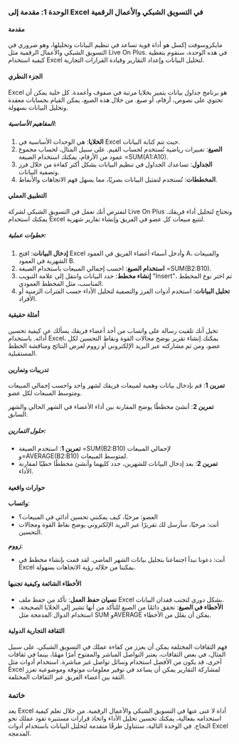 # 
### الوحدة 1: مقدمة إلى Excel في التسويق الشبكي والأعمال الرقمية

#### مقدمة
مايكروسوفت إكسل هو أداة قوية تساعد في تنظيم البيانات وتحليلها، وهو ضروري في التسويق الشبكي والأعمال الرقمية مثل Live On Plus. في هذه الوحدة، سنقوم بتغطية كيفية استخدام Excel لتحليل البيانات وإعداد التقارير وقيادة القرارات التجارية.

#### الجزء النظري
Excel هو برنامج جداول بيانات يتميز بخلايا مرتبة في صفوف وأعمدة. كل خلية يمكن أن تحتوي على نصوص، أرقام، أو صيغ. من خلال هذه الصيغ، يمكن القيام بحسابات معقدة وتحليل البيانات بسهولة.

##### المفاهيم الأساسية:
1. **الخلايا**: هي الوحدات الأساسية في Excel حيث تتم كتابة البيانات.
2. **الصيغ**: تعبيرات رياضية تُستخدم لحساب القيم. على سبيل المثال، لحساب مجموع عمود من الأرقام، يمكنك استخدام الصيغة =SUM(A1:A10).
3. **الجداول**: تساعدك الجداول في تنظيم البيانات بشكل أكثر كفاءة من خلال فرز وتصفية البيانات.
4. **المخططات**: تُستخدم لتمثيل البيانات بصريًا، مما يسهل فهم الاتجاهات والأنماط.

#### التطبيق العملي
لنفترض أنك تعمل في التسويق الشبكي لشركة Live On Plus وتحتاج لتحليل أداء فريقك. يمكنك استخدام Excel لتتبع مبيعات كل عضو في الفريق وإنشاء تقارير شهرية.

##### خطوات عملية:
1. **إدخال البيانات**: افتح Excel وأدخل أسماء أعضاء الفريق في العمود A، والمبيعات الشهرية في العمود B.
2. **استخدام الصيغ**: احسب إجمالي المبيعات باستخدام الصيغة =SUM(B2:B10).
3. **إنشاء مخطط**: حدد البيانات وانتقل إلى علامة التبويب "Insert"، ثم اختر نوع المخطط المناسب، مثل المخطط العمودي.
4. **تحليل البيانات**: استخدم أدوات الفرز والتصفية لتحليل الأداء حسب الفترات الزمنية أو الأفراد.

#### أمثلة حقيقية
تخيل أنك تلقيت رسالة على واتساب من أحد أعضاء فريقك يسألك عن كيفية تحسين أدائه. باستخدام Excel، يمكنك إنشاء تقرير يوضح مجالات القوة ونقاط التحسين لكل عضو، ومن ثم مشاركته عبر البريد الإلكتروني أو زووم لعرض النتائج ومناقشة الخطط المستقبلية.

#### تدريبات وتمارين
**تمرين 1**: قم بإدخال بيانات وهمية لمبيعات فريقك لشهر واحد واحسب إجمالي المبيعات ومتوسط المبيعات لكل عضو.

**تمرين 2**: أنشئ مخططًا يوضح المقارنة بين أداء الأعضاء في الشهر الحالي والشهر السابق.

##### حلول التمارين:
- **تمرين 1**: استخدم الصيغة =SUM(B2:B10) لإجمالي المبيعات و=AVERAGE(B2:B10) لمتوسط المبيعات.
- **تمرين 2**: بعد إدخال البيانات للشهرين، حدد كليهما وأنشئ مخططًا خطيًا لمقارنة الأداء.

#### حوارات واقعية
**واتساب**:
- العضو: مرحبًا، كيف يمكنني تحسين أدائي في المبيعات؟
- أنت: مرحبًا، سأرسل لك تقريرًا عبر البريد الإلكتروني يوضح نقاط القوة ومجالات التحسين.

**زووم**:
- أنت: دعونا نبدأ اجتماعنا بتحليل بيانات الشهر الماضي. لقد قمت بإنشاء مخطط في Excel يمكننا من خلاله رؤية الاتجاهات بسهولة.

#### الأخطاء الشائعة وكيفية تجنبها
- **نسيان حفظ العمل**: تأكد من حفظ ملف Excel بشكل دوري لتجنب فقدان البيانات.
- **الأخطاء في الصيغ**: تحقق دائمًا من الصيغ للتأكد من أنها تشير إلى الخلايا الصحيحة. استخدام الدوال المدمجة مثل SUM وAVERAGE يمكن أن يقلل من الأخطاء.

#### الثقافة التجارية الدولية
فهم الثقافات المختلفة يمكن أن يعزز من كفاءة عملك في التسويق الشبكي. على سبيل المثال، في بعض الثقافات، يعتبر التواصل المباشر والمفتوح أمرًا مهمًا، بينما في ثقافات أخرى، قد يكون من الأفضل استخدام وسائل تواصل غير مباشرة. استخدام أدوات مثل Excel لمشاركة التقارير يمكن أن يساعد في توفير معلومات موثوقة وموضوعية تعزز الثقة بين أعضاء الفريق عبر الثقافات المختلفة.

### خاتمة
يعد Excel أداة لا غنى عنها في التسويق الشبكي والأعمال الرقمية. من خلال تعلم كيفية استخدامه بفعالية، يمكنك تحسين تحليل الأداء واتخاذ قرارات مستنيرة تقود عملك نحو النجاح. في الوحدة التالية، سنتناول طرقًا متقدمة لتحليل البيانات باستخدام أدوات Excel المدمجة.